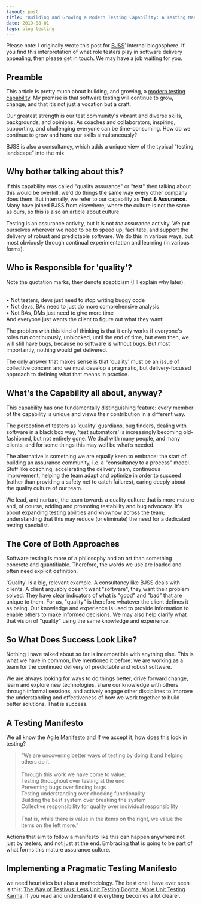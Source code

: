 ```yaml
---
layout: post
title: "Building and Growing a Modern Testing Capability: A Testing Manifesto for Success"
date: 2019-08-01
tags: blog testing
---
```


Please note: I originally wrote this post for [BJSS](https://bjss.com)’ internal blogosphere. If you find this interpretation of what role testers play in software delivery appealing, then please get in touch. We may have a job waiting for you.

## Preamble
This article is pretty much about building, and growing, a [modern testing capability](https://moderntesting.org). My premise is that software testing will continue to grow, change, and that it’s not just a vocation but a craft.

Our greatest strength is our test community's vibrant and diverse skills, backgrounds, and opinions. As coaches and collaborators, inspiring, supporting, and challenging everyone can be time-consuming. How do we continue to grow and hone our skills simultaneously?

BJSS is also a consultancy, which adds a unique view of the typical “testing landscape” into the mix.

## Why bother talking about this?
If this capability was called "quality assurance" or "test" then talking about this would be overkill, we'd do things the same way every other company does them. But internally, we refer to our capability as **Test & Assurance**. Many have joined BJSS from elsewhere, where the culture is not the same as ours, so this is also an article about culture.

Testing is an assurance activity, but it is not *the* assurance activity. We put ourselves wherever we need to be to speed up, facilitate, and support the delivery of robust and predictable software. We do this in various ways, but most obviously through continual experimentation and learning (in various forms).

## Who is Responsible for 'quality'?
Note the quotation marks, they denote scepticism (I'll explain why later).

<br>•	Not testers, devs just need to stop writing buggy code<br>•	Not devs, BAs need to just do more comprehensive analysis<br>•	Not BAs, DMs just need to give more time<br>And everyone just wants the client to figure out what they want!

The problem with this kind of thinking is that it only works if everyone's roles run continuously, unblocked, until the end of time, but even then, we will still have bugs, because no software is without bugs. But most importantly, nothing would get delivered.

The only answer that makes sense is that 'quality' must be an issue of collective concern and we must develop a pragmatic, but delivery-focused approach to defining what that means in practice.

## What's the Capability all about, anyway?
This capability has one fundamentally distinguishing feature: every member of the capability is unique and views their contribution in a different way.

The perception of testers as ‘quality’ guardians, bug finders, dealing with software in a black box way, ‘test automators’ is increasingly becoming old-fashioned, but not entirely gone. We deal with many people, and many clients, and for some things this may well be what’s needed.

The alternative is something we are equally keen to embrace: the start of building an assurance community, i.e. a "consultancy to a process" model. Stuff like coaching, accelerating the delivery team, continuous improvement, helping the team adapt and optimize in order to succeed (rather than providing a safety net to catch failures), caring deeply about the quality culture of our team.

We lead, and nurture, the team towards a quality culture that is more mature and, of course, adding and promoting testability and bug advocacy. It's about expanding testing abilities and knowhow across the team; understanding that this may reduce (or eliminate) the need for a dedicated testing specialist.

## The Core of Both Approaches
Software testing is more of a philosophy and an art than something concrete and quantifiable. Therefore, the words we use are loaded and often need explicit definition.

'Quality' is a big, relevant example. A consultancy like BJSS deals with clients. A client arguably doesn't want "software", they want their problem solved. They have clear indicators of what is "good" and "bad" that are unique to them. For us, "quality" is therefore whatever the client defines it as being. Our knowledge and experience is used to provide information to enable others to make informed decisions. We may also help clarify what that vision of "quality" using the same knowledge and experience.

## So What Does Success Look Like?
Nothing I have talked about so far is incompatible with anything else. This is what we have in common, I’ve mentioned it before: we are working as a team for the continued delivery of predictable and robust software.

We are always looking for ways to do things better, drive forward change, learn and explore new technologies, share our knowledge with others through informal sessions, and actively engage other disciplines to improve the understanding and effectiveness of how we work together to build better solutions. That is success.

## A Testing Manifesto
We all know the [Agile Manifesto](https://agilemanifesto.org/) and If we accept it, how does this look in testing?

> “We are uncovering better ways of testing by doing it and helping others do it.<br><br>Through this work we have come to value:<br>Testing throughout over testing at the end<br>Preventing bugs over finding bugs<br>Testing understanding over checking functionality<br>Building the best system over breaking the system<br>Collective responsibility for quality over individual responsibility<br><br>That is, while there is value in the items on the right, we value the items on the left more.”

Actions that aim to follow a manifesto like this can happen anywhere not just by testers, and not just at the end. Embracing that is going to be part of what forms this mature assurance culture.

## Implementing a Pragmatic Testing Manifesto
we need heuristics but also a methodology. The best one I have ever seen is this: [The Way of Testivus: Less Unit Testing Dogma, More Unit Testing Karma](https://web.archive.org/web/20170908010541/http:/www.agitar.com/downloads/TheWayOfTestivus.pdf). If you read and understand it everything becomes a lot clearer.
